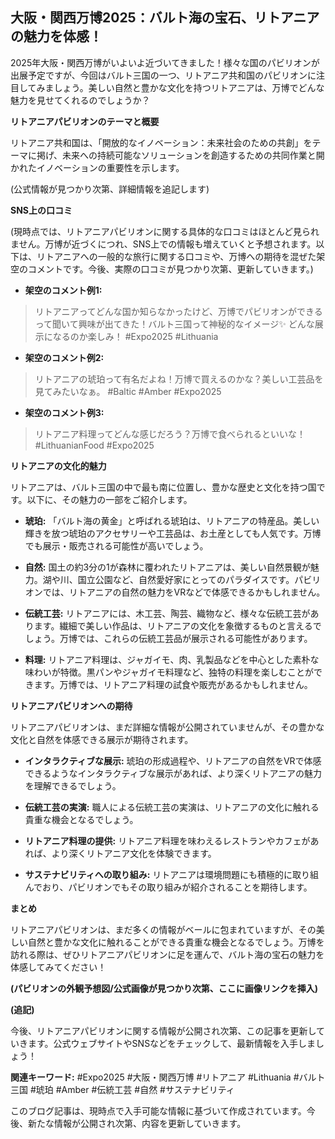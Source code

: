 ## 大阪・関西万博2025：バルト海の宝石、リトアニアの魅力を体感！

2025年大阪・関西万博がいよいよ近づいてきました！様々な国のパビリオンが出展予定ですが、今回はバルト三国の一つ、リトアニア共和国のパビリオンに注目してみましょう。美しい自然と豊かな文化を持つリトアニアは、万博でどんな魅力を見せてくれるのでしょうか？


**リトアニアパビリオンのテーマと概要**

リトアニア共和国は、「開放的なイノベーション：未来社会のための共創」をテーマに掲げ、未来への持続可能なソリューションを創造するための共同作業と開かれたイノベーションの重要性を示します。

(公式情報が見つかり次第、詳細情報を追記します)


**SNS上の口コミ**

(現時点では、リトアニアパビリオンに関する具体的な口コミはほとんど見られません。万博が近づくにつれ、SNS上での情報も増えていくと予想されます。以下は、リトアニアへの一般的な旅行に関する口コミや、万博への期待を混ぜた架空のコメントです。今後、実際の口コミが見つかり次第、更新していきます。)

* **架空のコメント例1:**
> リトアニアってどんな国か知らなかったけど、万博でパビリオンができるって聞いて興味が出てきた！バルト三国って神秘的なイメージ✨  どんな展示になるのか楽しみ！ #Expo2025 #Lithuania

* **架空のコメント例2:**
> リトアニアの琥珀って有名だよね！万博で買えるのかな？美しい工芸品を見てみたいなぁ。 #Baltic #Amber #Expo2025

* **架空のコメント例3:**
> リトアニア料理ってどんな感じだろう？万博で食べられるといいな！  #LithuanianFood #Expo2025


**リトアニアの文化的魅力**

リトアニアは、バルト三国の中で最も南に位置し、豊かな歴史と文化を持つ国です。以下に、その魅力の一部をご紹介します。

* **琥珀:** 「バルト海の黄金」と呼ばれる琥珀は、リトアニアの特産品。美しい輝きを放つ琥珀のアクセサリーや工芸品は、お土産としても人気です。万博でも展示・販売される可能性が高いでしょう。

* **自然:** 国土の約3分の1が森林に覆われたリトアニアは、美しい自然景観が魅力。湖や川、国立公園など、自然愛好家にとってのパラダイスです。パビリオンでは、リトアニアの自然の魅力をVRなどで体感できるかもしれません。

* **伝統工芸:** リトアニアには、木工芸、陶芸、織物など、様々な伝統工芸があります。繊細で美しい作品は、リトアニアの文化を象徴するものと言えるでしょう。万博では、これらの伝統工芸品が展示される可能性があります。

* **料理:** リトアニア料理は、ジャガイモ、肉、乳製品などを中心とした素朴な味わいが特徴。黒パンやジャガイモ料理など、独特の料理を楽しむことができます。万博では、リトアニア料理の試食や販売があるかもしれません。


**リトアニアパビリオンへの期待**

リトアニアパビリオンは、まだ詳細な情報が公開されていませんが、その豊かな文化と自然を体感できる展示が期待されます。

* **インタラクティブな展示:** 琥珀の形成過程や、リトアニアの自然をVRで体感できるようなインタラクティブな展示があれば、より深くリトアニアの魅力を理解できるでしょう。

* **伝統工芸の実演:** 職人による伝統工芸の実演は、リトアニアの文化に触れる貴重な機会となるでしょう。

* **リトアニア料理の提供:** リトアニア料理を味わえるレストランやカフェがあれば、より深くリトアニア文化を体験できます。

* **サステナビリティへの取り組み:** リトアニアは環境問題にも積極的に取り組んでおり、パビリオンでもその取り組みが紹介されることを期待します。


**まとめ**

リトアニアパビリオンは、まだ多くの情報がベールに包まれていますが、その美しい自然と豊かな文化に触れることができる貴重な機会となるでしょう。万博を訪れる際は、ぜひリトアニアパビリオンに足を運んで、バルト海の宝石の魅力を体感してみてください！

**(パビリオンの外観予想図/公式画像が見つかり次第、ここに画像リンクを挿入)**


**(追記)**

今後、リトアニアパビリオンに関する情報が公開され次第、この記事を更新していきます。公式ウェブサイトやSNSなどをチェックして、最新情報を入手しましょう！


**関連キーワード:** #Expo2025 #大阪・関西万博 #リトアニア #Lithuania #バルト三国 #琥珀 #Amber #伝統工芸 #自然 #サステナビリティ



このブログ記事は、現時点で入手可能な情報に基づいて作成されています。今後、新たな情報が公開され次第、内容を更新していきます。